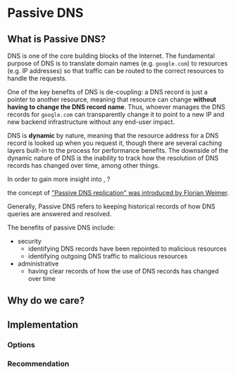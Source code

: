 # Passive DNS

## What is Passive DNS?

DNS is one of the core building blocks of the Internet. The fundamental purpose of DNS is to translate domain names (e.g. `google.com`) to resources (e.g. IP addresses) so that traffic can be routed to the correct resources to handle the requests.

One of the key benefits of DNS is de-coupling: a DNS record is just a pointer to another resource, meaning that resource can change **without having to change the DNS record name**. Thus, whoever manages the DNS records for `google.com` can transparently change it to point to a new IP and new backend infrastructure without any end-user impact.

DNS is **dynamic** by nature, meaning that the resource address for a DNS record is looked up when you request it, though there are several caching layers built-in to the process for performance benefits. The downside of the dynamic nature of DNS is the inability to track how the resolution of DNS records has changed over time, among other things.

In order to gain more insight into , ?

the concept of ["Passive DNS replication" was introduced by Florian Weimer](https://www.enyo.de/fw/software/dnslogger/first2005-paper.pdf).

Generally, Passive DNS refers to keeping historical records of how DNS queries are answered and resolved.

The benefits of passive DNS include:

- security
  - identifying DNS records have been repointed to malicious resources
  - identifying outgoing DNS traffic to malicious resources
- administrative
  - having clear records of how the use of DNS records has changed over time

## Why do we care?

## Implementation

### Options

### Recommendation